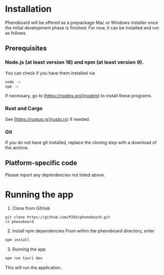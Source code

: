 # Installation

Phenoboard will be offered as a prepackage Mac or Windows installer once the initial development phase is finished. For now, it can be installed and run as follows.

## Prerequisites

### Node.js (at least version 18) and npm (at least version 9). 

You can check if you have them installed via

```bash
node -v
npm -v
``` 

If necessary, go to [https://nodejs.org](nodejs) to install these programs.

### Rust and Cargo

See [https://rustup.rs](rustp.rs) if needed.

### Git 

If you do not have git installed, replace the cloning step with a download of the archive.

## Platform-specific code
Please report any dependencies not listed above.

# Running the app

1. Clone from GitHub
```bash 
git clone https://github.com/P2GX/phenoboard.git
cd phenoboard
```

2. Install npm dependencies
From within the phenoboard directory, enter
```bash
npm install
```

3. Running the app
```bash
npm run tauri dev
```

This will run the application.